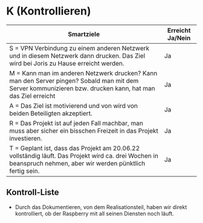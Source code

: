 # K (Kontrollieren)
|  Smartziele | Erreicht Ja/Nein  |
|---|---|
|S =  VPN Verbindung zu einem anderen Netzwerk und in diesem Netzwerk dann drucken. Das Ziel wird bei Joris zu Hause erreicht werden.  | Ja  |
|M =  Kann man im anderen Netzwerk drucken? Kann man den Server pingen? Sobald man mit dem Server kommunizieren bzw. drucken kann, hat man das Ziel erreicht  | Ja  |
|A =   Das Ziel ist motivierend und von wird von beiden Beteiligten akzeptiert. | Ja  |
|R =  Das Projekt ist auf jeden Fall machbar, man muss aber sicher ein bisschen Freizeit in das Projekt investieren.  | Ja  |
|T = Geplant ist, dass das Projekt am 20.06.22 vollständig läuft. Das Projekt wird ca. drei Wochen in beanspruch nehmen, aber wir werden pünktlich fertig sein. | Ja |

## Kontroll-Liste
 - Durch das Dokumentieren, von dem Realisationsteil, haben wir direkt kontrolliert, ob der Raspberry mit all seinen Diensten noch läuft.